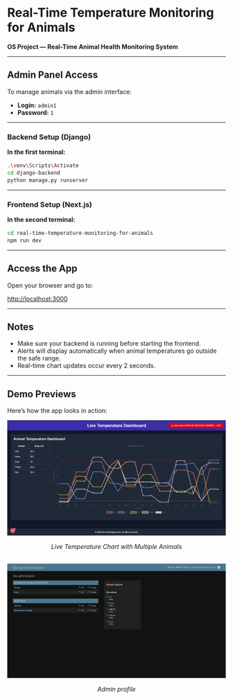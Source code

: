 # Real-Time Temperature Monitoring for Animals  
**OS Project — Real-Time Animal Health Monitoring System**

---

## Admin Panel Access

To manage animals via the admin interface:

- **Login:** `admin1`  
- **Password:** `1`

---


### Backend Setup (Django)

**In the first terminal:**

```bash
.\venv\Scripts\Activate
cd django-backend
python manage.py runserver
```

---

### Frontend Setup (Next.js)

**In the second terminal:**

```bash
cd real-time-temperature-monitoring-for-animals
npm run dev
```

---

## Access the App

Open your browser and go to:

 [http://localhost:3000](http://localhost:3000)

---

## Notes

- Make sure your backend is running before starting the frontend.
- Alerts will display automatically when animal temperatures go outside the safe range.
- Real-time chart updates occur every 2 seconds.

---

## Demo Previews

Here’s how the app looks in action:

<div align="center">
  <img src="image.png" alt="Temperature Chart View" width="600"/>
  <p><i>Live Temperature Chart with Multiple Animals</i></p>
</div>

<br/>

<div align="center">
  <img src="image-1.png" alt="Alert Notification Example" width="600"/>
  <p><i>Admin profile</i></p>
</div>
